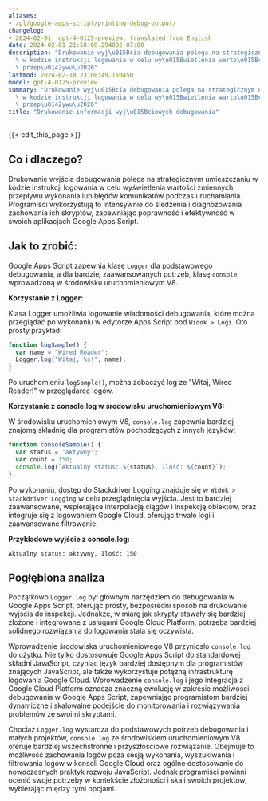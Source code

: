 ```yaml
---
aliases:
- /pl/google-apps-script/printing-debug-output/
changelog:
- 2024-02-01, gpt-4-0125-preview, translated from English
date: 2024-02-01 21:58:08.294092-07:00
description: "Drukowanie wyj\u015Bcia debugowania polega na strategicznym umieszczaniu\
  \ w kodzie instrukcji logowania w celu wy\u015Bwietlenia warto\u015Bci zmiennych,\
  \ przep\u0142ywu\u2026"
lastmod: 2024-02-18 23:08:49.150450
model: gpt-4-0125-preview
summary: "Drukowanie wyj\u015Bcia debugowania polega na strategicznym umieszczaniu\
  \ w kodzie instrukcji logowania w celu wy\u015Bwietlenia warto\u015Bci zmiennych,\
  \ przep\u0142ywu\u2026"
title: "Drukowanie informacji wyj\u015Bciowych debugowania"
---
```


{{< edit_this_page >}}

## Co i dlaczego?

Drukowanie wyjścia debugowania polega na strategicznym umieszczaniu w kodzie instrukcji logowania w celu wyświetlenia wartości zmiennych, przepływu wykonania lub błędów komunikatów podczas uruchamiania. Programiści wykorzystują to intensywnie do śledzenia i diagnozowania zachowania ich skryptów, zapewniając poprawność i efektywność w swoich aplikacjach Google Apps Script.

## Jak to zrobić:

Google Apps Script zapewnia klasę `Logger` dla podstawowego debugowania, a dla bardziej zaawansowanych potrzeb, klasę `console` wprowadzoną w środowisku uruchomieniowym V8.

**Korzystanie z Logger:**

Klasa Logger umożliwia logowanie wiadomości debugowania, które można przeglądać po wykonaniu w edytorze Apps Script pod `Widok > Logi`. Oto prosty przykład:

```javascript
function logSample() {
  var name = "Wired Reader";
  Logger.log("Witaj, %s!", name);
}
```

Po uruchomieniu `logSample()`, można zobaczyć log ze "Witaj, Wired Reader!" w przeglądarce logów.

**Korzystanie z console.log w środowisku uruchomieniowym V8:**

W środowisku uruchomieniowym V8, `console.log` zapewnia bardziej znajomą składnię dla programistów pochodzących z innych języków:

```javascript
function consoleSample() {
  var status = 'aktywny';
  var count = 150;
  console.log(`Aktualny status: ${status}, Ilość: ${count}`);
}
```

Po wykonaniu, dostęp do Stackdriver Logging znajduje się w `Widok > Stackdriver Logging` w celu przeglądnięcia wyjścia. Jest to bardziej zaawansowane, wspierające interpolację ciągów i inspekcję obiektów, oraz integruje się z logowaniem Google Cloud, oferując trwałe logi i zaawansowane filtrowanie.

**Przykładowe wyjście z console.log:**

```
Aktualny status: aktywny, Ilość: 150
```

## Pogłębiona analiza

Początkowo `Logger.log` był głównym narzędziem do debugowania w Google Apps Script, oferując prosty, bezpośredni sposób na drukowanie wyjścia do inspekcji. Jednakże, w miarę jak skrypty stawały się bardziej złożone i integrowane z usługami Google Cloud Platform, potrzeba bardziej solidnego rozwiązania do logowania stała się oczywista.

Wprowadzenie środowiska uruchomieniowego V8 przyniosło `console.log` do użytku. Nie tylko dostosowuje Google Apps Script do standardowej składni JavaScript, czyniąc język bardziej dostępnym dla programistów znających JavaScript, ale także wykorzystuje potężną infrastrukturę logowania Google Cloud. Wprowadzenie `console.log` i jego integracja z Google Cloud Platform oznacza znaczną ewolucję w zakresie możliwości debugowania w Google Apps Script, zapewniając programistom bardziej dynamiczne i skalowalne podejście do monitorowania i rozwiązywania problemów ze swoimi skryptami.

Chociaż `Logger.log` wystarcza do podstawowych potrzeb debugowania i małych projektów, `console.log` ze środowiskiem uruchomieniowym V8 oferuje bardziej wszechstronne i przyszłościowe rozwiązanie. Obejmuje to możliwość zachowania logów poza sesją wykonania, wyszukiwania i filtrowania logów w konsoli Google Cloud oraz ogólne dostosowanie do nowoczesnych praktyk rozwoju JavaScript. Jednak programiści powinni ocenić swoje potrzeby w kontekście złożoności i skali swoich projektów, wybierając między tymi opcjami.
